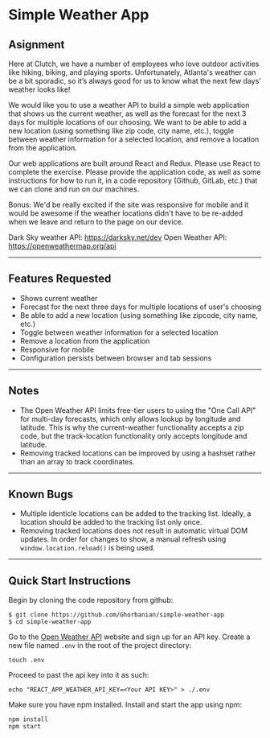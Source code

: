 # Simple Weather App #

## Asignment ##

Here at Clutch, we have a number of employees who love outdoor activities like hiking, biking, and playing sports. Unfortunately, Atlanta's weather can be a bit sporadic, so it’s always good for us to know what the next few days' weather looks like!

We would like you to use a weather API to build a simple web application that shows us the current weather, as well as the forecast for the next 3 days for multiple locations of our choosing. We want to be able to add a new location (using something like zip code, city name, etc.), toggle between weather information for a selected location, and remove a location from the application.

Our web applications are built around React and Redux. Please use React to complete the exercise. Please provide the application code, as well as some instructions for how to run it, in a code repository (Github, GitLab, etc.) that we can clone and run on our machines.

Bonus: We'd be really excited if the site was responsive for mobile and it would be awesome if the weather locations didn't have to be re-added when we leave and return to the page on our device.

Dark Sky weather API: https://darksky.net/dev
Open Weather API: https://openweathermap.org/api

---

## Features Requested ##

* Shows current weather
* Forecast for the next three days for multiple locations of user's choosing
* Be able to add a new location (using something like zipcode, city name, etc.)
* Toggle between weather information for a selected location
* Remove a location from the application
* Responsive for mobile
* Configuration persists between browser and tab sessions

---

## Notes ##

* The Open Weather API limits free-tier users to using the "One Call API" for multi-day forecasts, which only allows lookup by longitude and latitude. This is why the current-weather functionality accepts a zip code, but the track-location functionality only accepts longitude and latitude.
* Removing tracked locations can be improved by using a hashset rather than an array to track coordinates.

---

## Known Bugs ##

* Multiple identicle locations can be added to the tracking list. Ideally, a location should be added to the tracking list only once.
* Removing tracked locations does not result in automatic virtual DOM updates. In order for changes to show, a manual refresh using `window.location.reload()` is being used.

---

## Quick Start Instructions ##

Begin by cloning the code repository from github: 

```
$ git clone https://github.com/Ghorbanian/simple-weather-app
$ cd simple-weather-app
```

Go to the [Open Weather API](https://openweathermap.org/api) website and sign up for an API key. Create a new file named `.env` in the root of the project directory:
```
touch .env
```
 Proceed to past the api key into it as such:

```
echo "REACT_APP_WEATHER_API_KEY=<Your API KEY>" > ./.env
```
Make sure you have npm installed. Install and start the app using npm: 
```
npm install
npm start
```